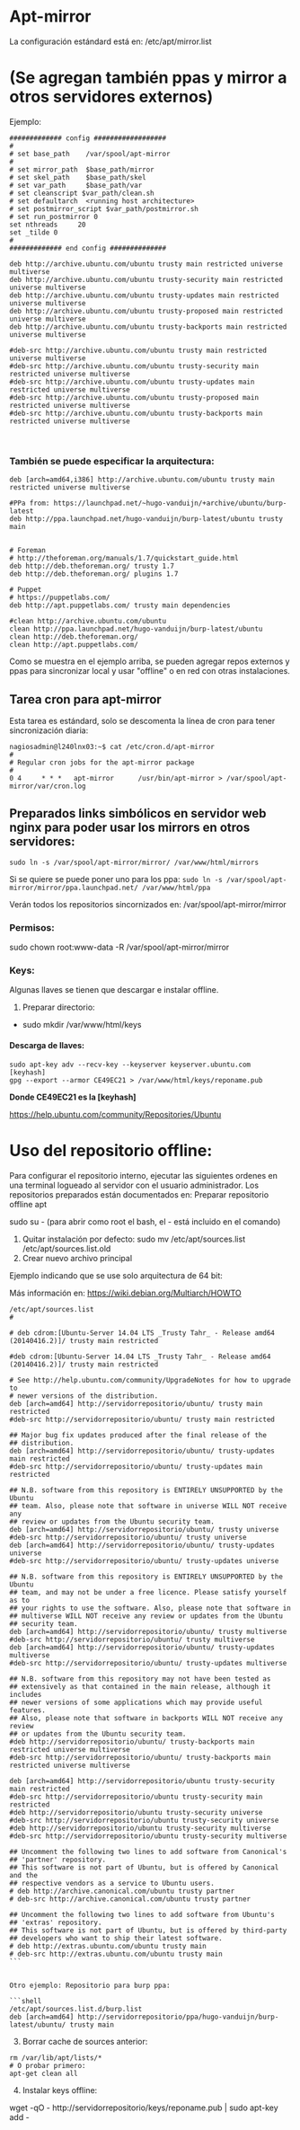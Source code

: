 ﻿
# Apt-mirror

La configuración estándard está en: 
/etc/apt/mirror.list

# (Se agregan también ppas y mirror a otros servidores externos)
Ejemplo: 
```shell
############# config ##################
#
# set base_path    /var/spool/apt-mirror
#
# set mirror_path  $base_path/mirror
# set skel_path    $base_path/skel
# set var_path     $base_path/var
# set cleanscript $var_path/clean.sh
# set defaultarch  <running host architecture>
# set postmirror_script $var_path/postmirror.sh
# set run_postmirror 0
set nthreads     20
set _tilde 0
#
############# end config ##############
 
deb http://archive.ubuntu.com/ubuntu trusty main restricted universe multiverse
deb http://archive.ubuntu.com/ubuntu trusty-security main restricted universe multiverse
deb http://archive.ubuntu.com/ubuntu trusty-updates main restricted universe multiverse
deb http://archive.ubuntu.com/ubuntu trusty-proposed main restricted universe multiverse
deb http://archive.ubuntu.com/ubuntu trusty-backports main restricted universe multiverse
 
#deb-src http://archive.ubuntu.com/ubuntu trusty main restricted universe multiverse
#deb-src http://archive.ubuntu.com/ubuntu trusty-security main restricted universe multiverse
#deb-src http://archive.ubuntu.com/ubuntu trusty-updates main restricted universe multiverse
#deb-src http://archive.ubuntu.com/ubuntu trusty-proposed main restricted universe multiverse
#deb-src http://archive.ubuntu.com/ubuntu trusty-backports main restricted universe multiverse
```
 
### También se puede especificar la arquitectura: 

```shell
deb [arch=amd64,i386] http://archive.ubuntu.com/ubuntu trusty main restricted universe multiverse
 
#PPa from: https://launchpad.net/~hugo-vanduijn/+archive/ubuntu/burp-latest
deb http://ppa.launchpad.net/hugo-vanduijn/burp-latest/ubuntu trusty main
 
 
# Foreman
# http://theforeman.org/manuals/1.7/quickstart_guide.html
deb http://deb.theforeman.org/ trusty 1.7
deb http://deb.theforeman.org/ plugins 1.7
 
# Puppet
# https://puppetlabs.com/
deb http://apt.puppetlabs.com/ trusty main dependencies
 
#clean http://archive.ubuntu.com/ubuntu
clean http://ppa.launchpad.net/hugo-vanduijn/burp-latest/ubuntu
clean http://deb.theforeman.org/
clean http://apt.puppetlabs.com/
```

Como se muestra en el ejemplo arriba, se pueden agregar repos externos y ppas para sincronizar local  y usar "offline" o en red con otras instalaciones.


## Tarea cron para apt-mirror

Esta tarea es estándard, solo se descomenta la línea de cron para tener sincronización diaria: 

```shell
nagiosadmin@l240lnx03:~$ cat /etc/cron.d/apt-mirror
#
# Regular cron jobs for the apt-mirror package
#
0 4     * * *   apt-mirror      /usr/bin/apt-mirror > /var/spool/apt-mirror/var/cron.log
```

## Preparados links simbólicos en servidor web nginx para poder usar los mirrors en otros servidores: 

`sudo ln -s /var/spool/apt-mirror/mirror/ /var/www/html/mirrors`

Si se quiere se puede poner uno para los ppa:
`sudo ln -s /var/spool/apt-mirror/mirror/ppa.launchpad.net/ /var/www/html/ppa`

Verán todos los repositorios sincornizados en: 
/var/spool/apt-mirror/mirror
 
### Permisos: 
sudo chown root:www-data -R /var/spool/apt-mirror/mirror
 
### Keys: 

Algunas llaves se tienen que descargar e instalar offline. 

1. Preparar directorio: 
 * sudo mkdir /var/www/html/keys
 
#### Descarga de llaves: 

```shell
sudo apt-key adv --recv-key --keyserver keyserver.ubuntu.com  [keyhash] 
gpg --export --armor CE49EC21 > /var/www/html/keys/reponame.pub 
```

**Donde CE49EC21 es la [keyhash]**

https://help.ubuntu.com/community/Repositories/Ubuntu

# Uso del repositorio offline: 

Para configurar el repositorio interno, ejecutar las siguientes ordenes en una terminal logueado al servidor con el usuario administrador.
Los repositorios preparados están documentados en: Preparar repositorio offline apt 

sudo su -  (para abrir como root el bash, el - está incluido en el comando)

1. Quitar instalación por defecto: 
sudo mv /etc/apt/sources.list /etc/apt/sources.list.old 
 
2. Crear nuevo archivo principal

Ejemplo indicando que se use solo arquitectura de 64 bit: 

Más información en: https://wiki.debian.org/Multiarch/HOWTO

```shell
/etc/apt/sources.list
#
 
# deb cdrom:[Ubuntu-Server 14.04 LTS _Trusty Tahr_ - Release amd64 (20140416.2)]/ trusty main restricted
 
#deb cdrom:[Ubuntu-Server 14.04 LTS _Trusty Tahr_ - Release amd64 (20140416.2)]/ trusty main restricted
 
# See http://help.ubuntu.com/community/UpgradeNotes for how to upgrade to
# newer versions of the distribution.
deb [arch=amd64] http://servidorrepositorio/ubuntu/ trusty main restricted
#deb-src http://servidorrepositorio/ubuntu/ trusty main restricted
 
## Major bug fix updates produced after the final release of the
## distribution.
deb [arch=amd64] http://servidorrepositorio/ubuntu/ trusty-updates main restricted
#deb-src http://servidorrepositorio/ubuntu/ trusty-updates main restricted
 
## N.B. software from this repository is ENTIRELY UNSUPPORTED by the Ubuntu
## team. Also, please note that software in universe WILL NOT receive any
## review or updates from the Ubuntu security team.
deb [arch=amd64] http://servidorrepositorio/ubuntu/ trusty universe
#deb-src http://servidorrepositorio/ubuntu/ trusty universe
deb [arch=amd64] http://servidorrepositorio/ubuntu/ trusty-updates universe
#deb-src http://servidorrepositorio/ubuntu/ trusty-updates universe
 
## N.B. software from this repository is ENTIRELY UNSUPPORTED by the Ubuntu
## team, and may not be under a free licence. Please satisfy yourself as to
## your rights to use the software. Also, please note that software in
## multiverse WILL NOT receive any review or updates from the Ubuntu
## security team.
deb [arch=amd64] http://servidorrepositorio/ubuntu/ trusty multiverse
#deb-src http://servidorrepositorio/ubuntu/ trusty multiverse
deb [arch=amd64] http://servidorrepositorio/ubuntu/ trusty-updates multiverse
#deb-src http://servidorrepositorio/ubuntu/ trusty-updates multiverse
 
## N.B. software from this repository may not have been tested as
## extensively as that contained in the main release, although it includes
## newer versions of some applications which may provide useful features.
## Also, please note that software in backports WILL NOT receive any review
## or updates from the Ubuntu security team.
#deb http://servidorrepositorio/ubuntu/ trusty-backports main restricted universe multiverse
#deb-src http://servidorrepositorio/ubuntu/ trusty-backports main restricted universe multiverse
 
deb [arch=amd64] http://servidorrepositorio/ubuntu trusty-security main restricted
#deb-src http://servidorrepositorio/ubuntu trusty-security main restricted
#deb http://servidorrepositorio/ubuntu trusty-security universe
#deb-src http://servidorrepositorio/ubuntu trusty-security universe
#deb http://servidorrepositorio/ubuntu trusty-security multiverse
#deb-src http://servidorrepositorio/ubuntu trusty-security multiverse
 
## Uncomment the following two lines to add software from Canonical's
## 'partner' repository.
## This software is not part of Ubuntu, but is offered by Canonical and the
## respective vendors as a service to Ubuntu users.
# deb http://archive.canonical.com/ubuntu trusty partner
# deb-src http://archive.canonical.com/ubuntu trusty partner
 
## Uncomment the following two lines to add software from Ubuntu's
## 'extras' repository.
## This software is not part of Ubuntu, but is offered by third-party
## developers who want to ship their latest software.
# deb http://extras.ubuntu.com/ubuntu trusty main
# deb-src http://extras.ubuntu.com/ubuntu trusty main
``` 


Otro ejemplo: Repositorio para burp ppa: 

```shell
/etc/apt/sources.list.d/burp.list
deb [arch=amd64] http://servidorrepositorio/ppa/hugo-vanduijn/burp-latest/ubuntu/ trusty main
```


3. Borrar cache de sources anterior: 

```shell
rm /var/lib/apt/lists/* 
# O probar primero:
apt-get clean all
```

4. Instalar keys offline:

wget -qO - http://servidorrepositorio/keys/reponame.pub | sudo apt-key add -





